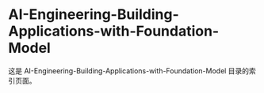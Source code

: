 # AI-Engineering-Building-Applications-with-Foundation-Model

这是 AI-Engineering-Building-Applications-with-Foundation-Model 目录的索引页面。
